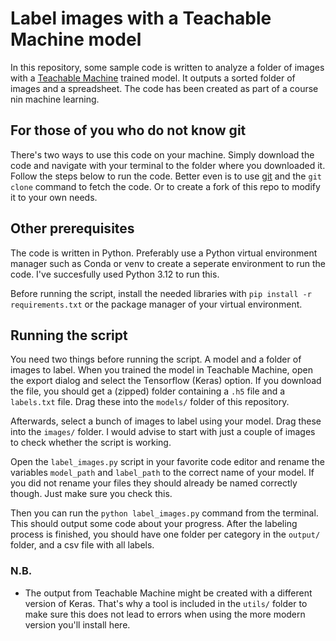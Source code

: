 # Label images with a Teachable Machine model

In this repository, some sample code is written to analyze a folder of images with a [Teachable Machine](https://teachablemachine.withgoogle.com/) trained model. It outputs a sorted folder of images and a spreadsheet. The code has been created as part of a course nin machine learning.

## For those of you who do not know git

There's two ways to use this code on your machine. Simply download the code and navigate with your terminal to the folder where you downloaded it. Follow the steps below to run the code. Better even is to use [git](https://git-scm.com/) and the `git clone` command to fetch the code. Or to create a fork of this repo to modify it to your own needs.

## Other prerequisites

The code is written in Python. Preferably use a Python virtual environment manager such as Conda or venv to create a seperate environment to run the code. I've succesfully used Python 3.12 to run this.

Before running the script, install the needed libraries with `pip install -r requirements.txt` or the package manager of your virtual environment.

## Running the script

You need two things before running the script. A model and a folder of images to label. When you trained the model in Teachable Machine, open the export dialog and select the Tensorflow (Keras) option. If you download the file, you should get a (zipped) folder containing a `.h5` file and a `labels.txt` file. Drag these into the `models/` folder of this repository.

Afterwards, select a bunch of images to label using your model. Drag these into the `images/` folder. I would advise to start with just a couple of images to check whether the script is working.

Open the `label_images.py` script in your favorite code editor and rename the variables `model_path` and `label_path` to the correct name of your model. If you did not rename your files they should already be named correctly though. Just make sure you check this.

Then you can run the `python label_images.py` command from the terminal. This should output some code about your progress. After the labeling process is finished, you should have one folder per category in the `output/` folder, and a csv file with all labels.

### N.B.

- The output from Teachable Machine might be created with a different version of Keras. That's why a tool is included in the `utils/` folder to make sure this does not lead to errors when using the more modern version you'll install here.
